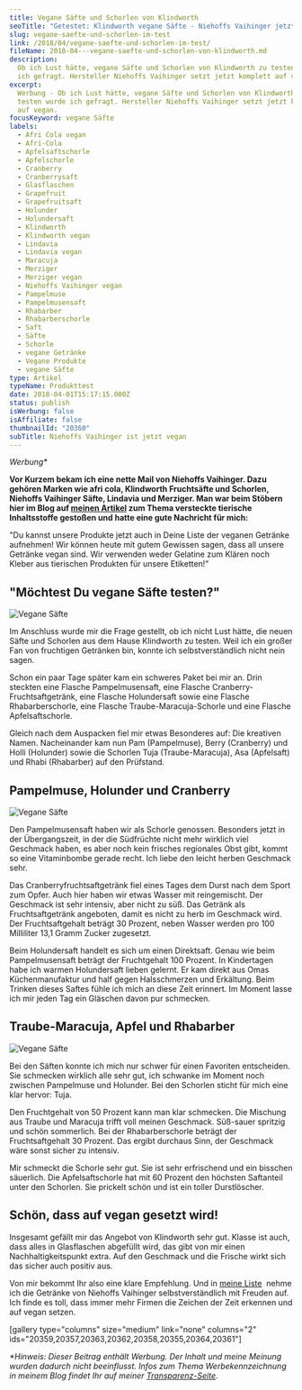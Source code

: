 ```yaml
---
title: Vegane Säfte und Schorlen von Klindworth
seoTitle: "Getestet: Klindworth vegane Säfte - Niehoffs Vaihinger jetzt vegan"
slug: vegane-saefte-und-schorlen-im-test
link: /2018/04/vegane-saefte-und-schorlen-im-test/
fileName: 2018-04---vegane-saefte-und-schorlen-von-klindworth.md
description:
  Ob ich Lust hätte, vegane Säfte und Schorlen von Klindworth zu testen wurde
  ich gefragt. Hersteller Niehoffs Vaihinger setzt jetzt komplett auf vegan.
excerpt:
  Werbung - Ob ich Lust hätte, vegane Säfte und Schorlen von Klindworth zu
  testen wurde ich gefragt. Hersteller Niehoffs Vaihinger setzt jetzt komplett
  auf vegan.
focusKeyword: vegane Säfte
labels:
  - Afri Cola vegan
  - Afri-Cola
  - Apfelsaftschorle
  - Apfelschorle
  - Cranberry
  - Cranberrysaft
  - Glasflaschen
  - Grapefruit
  - Grapefruitsaft
  - Holunder
  - Holundersaft
  - Klindworth
  - Klindworth vegan
  - Lindavia
  - Lindavia vegan
  - Maracuja
  - Merziger
  - Merziger vegan
  - Niehoffs Vaihinger vegan
  - Pampelmuse
  - Pampelmusensaft
  - Rhabarber
  - Rhabarberschorle
  - Saft
  - Säfte
  - Schorle
  - vegane Getränke
  - Vegane Produkte
  - vegane Säfte
type: Artikel
typeName: Produkttest
date: 2018-04-01T15:17:15.000Z
status: publish
isWerbung: false
isAffiliate: false
thumbnailId: "20360"
subTitle: Niehoffs Vaihinger ist jetzt vegan
---
```


<em>Werbung\*</em>

<strong>Vor Kurzem bekam ich eine nette Mail von Niehoffs Vaihinger. Dazu
gehören Marken wie afri cola, Klindworth Fruchtsäfte und Schorlen,
Niehoffs <span class="il">Vaihinger</span> Säfte, Lindavia und Merziger. Man war
beim Stöbern hier im Blog auf
[meinen Artikel](/2014/12/versteckte-tierische-inhaltsstoffe-in-lebensmitteln/)
zum Thema versteckte tierische Inhaltsstoffe gestoßen und hatte eine gute
Nachricht für mich:</strong>

"Du kannst unsere Produkte jetzt auch in Deine Liste der veganen Getränke
aufnehmen! Wir können heute mit gutem Gewissen sagen, dass all unsere Getränke
vegan sind. Wir verwenden weder Gelatine zum Klären noch Kleber aus tierischen
Produkten für unsere Etiketten!"

## "Möchtest Du vegane Säfte testen?"

![Vegane Säfte](http://cardamonchai.com/wp-content/uploads/2018/03/40140781455_40682275ba_z-1-400x267.jpg)

Im Anschluss wurde mir die Frage gestellt, ob ich nicht Lust hätte, die neuen
Säfte und Schorlen aus dem Hause Klindworth zu testen. Weil ich ein großer Fan
von fruchtigen Getränken bin, konnte ich selbstverständlich nicht nein sagen.

Schon ein paar Tage später kam ein schweres Paket bei mir an. Drin steckten eine
Flasche Pampelmusensaft, eine Flasche Cranberry-Fruchtsaftgetränk, eine Flasche
Holundersaft sowie eine Flasche Rhabarberschorle, eine Flasche
Traube-Maracuja-Schorle und eine Flasche Apfelsaftschorle.

Gleich nach dem Auspacken fiel mir etwas Besonderes auf: Die kreativen Namen.
Nacheinander kam nun Pam (Pampelmuse), Berry (Cranberry) und Holli (Holunder)
sowie die Schorlen Tuja (Traube-Maracuja), Asa (Apfelsaft) und Rhabi (Rhabarber)
auf den Prüfstand.

## Pampelmuse, Holunder und Cranberry

![Vegane Säfte](http://cardamonchai.com/wp-content/uploads/2018/03/39225161640_ab3ca6060d_z-400x400.jpg)

Den Pampelmusensaft haben wir als Schorle genossen. Besonders jetzt in der
Übergangszeit, in der die Südfrüchte nicht mehr wirklich viel Geschmack haben,
es aber noch kein frisches regionales Obst gibt, kommt so eine Vitaminbombe
gerade recht. Ich liebe den leicht herben Geschmack sehr.

Das Cranberryfruchtsaftgetränk fiel eines Tages dem Durst nach dem Sport zum
Opfer. Auch hier haben wir etwas Wasser mit reingemischt. Der Geschmack ist sehr
intensiv, aber nicht zu süß. Das Getränk als Fruchtsaftgetränk angeboten, damit
es nicht zu herb im Geschmack wird. Der Fruchtsaftgehalt beträgt 30 Prozent,
neben Wasser werden pro 100 Milliliter 13,1 Gramm Zucker zugesetzt.

Beim Holundersaft handelt es sich um einen Direktsaft. Genau wie beim
Pampelmusensaft beträgt der Fruchtgehalt 100 Prozent. In Kindertagen habe ich
warmen Holundersaft lieben gelernt. Er kam direkt aus Omas Küchenmanufaktur und
half gegen Halsschmerzen und Erkältung. Beim Trinken dieses Saftes fühle ich
mich an diese Zeit erinnert. Im Moment lasse ich mir jeden Tag ein Gläschen
davon pur schmecken.

## Traube-Maracuja, Apfel und Rhabarber

![Vegane Säfte](http://cardamonchai.com/wp-content/uploads/2018/03/39225194090_cd5c0ee236_z-400x400.jpg)

Bei den Säften konnte ich mich nur schwer für einen Favoriten entscheiden. Sie
schmecken wirklich alle sehr gut, ich schwanke im Moment noch zwischen
Pampelmuse und Holunder. Bei den Schorlen sticht für mich eine klar hervor:
Tuja.

Den Fruchtgehalt von 50 Prozent kann man klar schmecken. Die Mischung aus Traube
und Maracuja trifft voll meinen Geschmack. Süß-sauer spritzig und schön
sommerlich. Bei der Rhabarberschorle beträgt der Fruchtsaftgehalt 30 Prozent.
Das ergibt durchaus Sinn, der Geschmack wäre sonst sicher zu intensiv.

Mir schmeckt die Schorle sehr gut. Sie ist sehr erfrischend und ein bisschen
säuerlich. Die Apfelsaftschorle hat mit 60 Prozent den höchsten Saftanteil unter
den Schorlen. Sie prickelt schön und ist ein toller Durstlöscher.

## Schön, dass auf vegan gesetzt wird!

Insgesamt gefällt mir das Angebot von Klindworth sehr gut. Klasse ist auch, dass
alles in Glasflaschen abgefüllt wird, das gibt von mir einen
Nachhaltigkeitspunkt extra. Auf den Geschmack und die Frische wirkt sich das
sicher auch positiv aus.

Von mir bekommt Ihr also eine klare Empfehlung. Und in
[meine Liste](/2014/12/versteckte-tierische-inhaltsstoffe-in-lebensmitteln/)
 nehme ich die Getränke von Niehoffs Vaihinger selbstverständlich mit Freuden
auf. Ich finde es toll, dass immer mehr Firmen die Zeichen der Zeit erkennen und
auf vegan setzen.

[gallery type="columns" size="medium" link="none" columns="2"
ids="20359,20357,20363,20362,20358,20355,20364,20361"]

<em>\*Hinweis: Dieser Beitrag enthält Werbung. Der Inhalt und meine Meinung
wurden dadurch nicht beeinflusst. Infos zum Thema Werbekennzeichnung in meinem
Blog findet Ihr auf meiner [Transparenz-Seite](/werbung/). </em>
